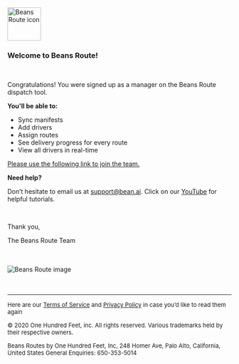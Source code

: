<!DOCTYPE html>
<html lang="en" dir="ltr">

<head>
  <meta charset="utf-8">
  <title>
  </title>
</head>

<body>
  <img src="https://www.beansroute.ai/assets/logo.png" width="75" height="75" border="0" alt="Beans Route icon">
  <h3>Welcome to Beans Route!</h3>
  <br>
  <p>Congratulations! You were signed up as a manager on the Beans Route dispatch tool.
  </p>

  <p><strong>You'll be able to:</strong></p>
  <ul>
    <li>Sync manifests</li>
    <li>Add drivers</li>
    <li>Assign routes</li>
    <li>See delivery progress for every route</li>
    <li>View all drivers in real-time</li>
  </ul>

  <p><a href="">Please use the following link to join the team.</a></p>


  <p><strong>Need help?</strong></p>
  <p>Don’t hesitate to email us at <a href="mailto:support@bean.ai">support@bean.ai</a>.
    Click on our <a href="https://www.youtube.com/channel/UCfG4OK0pyKJzkAwrPWp4Zaw/featured">YouTube</a> for helpful tutorials.
  </p>
  <br>
  <p>Thank you,</p>
  <p>The Beans Route Team</p>
  <br>
  <br>
   <img src="https://www.beansroute.ai/assets/poster-image.png" style="max-width: auto;
    height: auto" alt="Beans Route image">
  <br>
  <br>
  <br>
  <hr>
  <p>
    <font size="-1">Here are our <a href="https://www.beansroute.ai/help/3pl-terms">Terms of Service</a> and <a href="https://www.beansroute.ai/help/3pl-privacy">Privacy Policy</a> in case you’d like to read them again</font>
  </p>
  <p>
    <font size="-1">© 2020 One Hundred Feet, inc. All rights reserved. Various trademarks held by their respective owners.</font>
  </p>
  <p>
    <font size="-1">Beans Routes by One Hundred Feet, Inc, 248 Homer Ave, Palo Alto, California, United States
      General Enquiries: 650-353-5014</font>
  </p>
</body>

</html>
